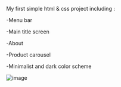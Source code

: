 My first simple html & css project including : 

-Menu bar

-Main title screen

-About

-Product carousel 

-Minimalist and dark color scheme


![image](https://github.com/user-attachments/assets/df5148f9-30c1-4437-be6e-79d117cde813)
